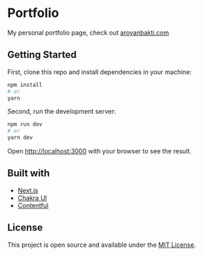 # Portfolio

My personal portfolio page, check out [aroyanbakti.com](https://aroyanbakti.com)

## Getting Started

First, clone this repo and install dependencies in your machine:

```bash
npm install
# or
yarn
```

Second, run the development server:

```bash
npm run dev
# or
yarn dev
```

Open [http://localhost:3000](http://localhost:3000) with your browser to see the result.

## Built with

- [Next.js](https://nextjs.org/)
- [Chakra UI](https://chakra-ui.com/)
- [Contentful](https://www.contentful.com/)

## License

This project is open source and available under the [MIT License](LICENSE).
